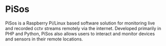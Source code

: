 # PiSos
PiSos is a Raspberry Pi/Linux based software solution for monitoring live and recorded cctv streams remotely via the internet. Developed primarily in PHP and Python, PiSos also allows users to interact and monitor devices and sensors in their remote locations.
